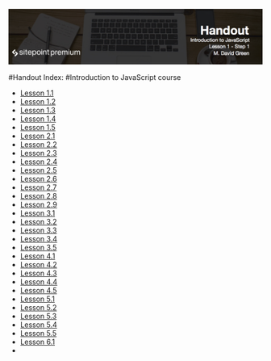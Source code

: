 ![](introduction-to-javascript_handouts/headers/introjs1.1.jpg)





#Handout Index:
#Introduction to JavaScript course

* [Lesson 1.1](introduction-to-javascript_handouts/1-1.md)
* [Lesson 1.2](introduction-to-javascript_handouts/1-2.md)
* [Lesson 1.3](introduction-to-javascript_handouts/1-3.md)
* [Lesson 1.4](introduction-to-javascript_handouts/1-4.md)
* [Lesson 1.5](introduction-to-javascript_handouts/1-5.md)
* [Lesson 2.1](introduction-to-javascript_handouts/2-1.md)
* [Lesson 2.2](introduction-to-javascript_handouts/2-2.md)
* [Lesson 2.3](introduction-to-javascript_handouts/2-3.md)
* [Lesson 2.4](introduction-to-javascript_handouts/2-4.md)
* [Lesson 2.5](introduction-to-javascript_handouts/2-5.md)
* [Lesson 2.6](introduction-to-javascript_handouts/2-6.md)
* [Lesson 2.7](introduction-to-javascript_handouts/2-7.md)
* [Lesson 2.8](introduction-to-javascript_handouts/2-8.md)
* [Lesson 2.9](introduction-to-javascript_handouts/2-9.md)
* [Lesson 3.1](introduction-to-javascript_handouts/3-1.md)
* [Lesson 3.2](introduction-to-javascript_handouts/3-2.md)
* [Lesson 3.3](introduction-to-javascript_handouts/3-3.md)
* [Lesson 3.4](introduction-to-javascript_handouts/3-4.md)
* [Lesson 3.5](introduction-to-javascript_handouts/3-5.md)
* [Lesson 4.1](introduction-to-javascript_handouts/4-1.md)
* [Lesson 4.2](introduction-to-javascript_handouts/4-2.md)
* [Lesson 4.3](introduction-to-javascript_handouts/4-3.md)
* [Lesson 4.4](introduction-to-javascript_handouts/4-4.md)
* [Lesson 4.5](introduction-to-javascript_handouts/4-5.md)
* [Lesson 5.1](introduction-to-javascript_handouts/5-1.md)
* [Lesson 5.2](introduction-to-javascript_handouts/5-2.md)
* [Lesson 5.3](introduction-to-javascript_handouts/5-3.md)
* [Lesson 5.4](introduction-to-javascript_handouts/5-4.md)
* [Lesson 5.5](introduction-to-javascript_handouts/5-5.md)
* [Lesson 6.1](introduction-to-javascript_handouts/6-1.md)
*

